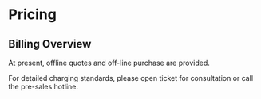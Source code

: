 # Pricing


## Billing Overview

At present, offline quotes and off-line purchase are provided.

For detailed charging standards, please open ticket for consultation or call the pre-sales hotline.
